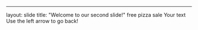 
---
layout: slide
title: "Welcome to our second slide!"
free pizza sale
Your text
Use the left arrow to go back!
